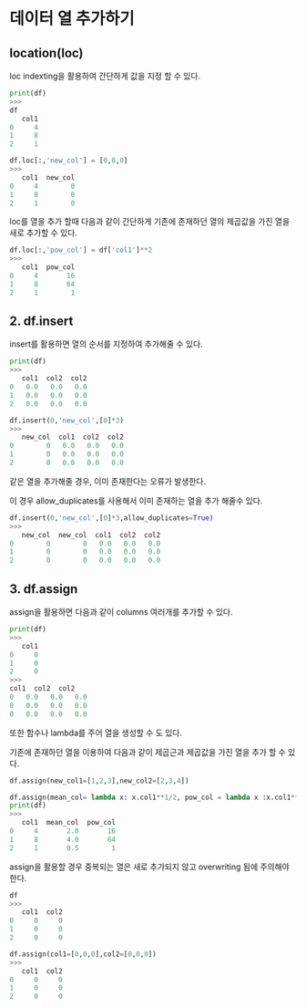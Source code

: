 # 데이터 열 추가하기

## location(loc)
loc indexting을 활용하여 간단하게 값을 지정 할 수 있다.
```python
print(df)
>>>
df
   col1
0     4
1     8
2     1

df.loc[:,'new_col'] = [0,0,0]
>>>
   col1  new_col
0     4        0
1     8        0
2     1        0
```
loc를 열을 추가 할때 다음과 같이 간단하게 기존에 존재하던 열의 제곱값을 가진 열을 새로 추가할 수 있다.
```python
df.loc[:,'pow_col'] = df['col1']**2
>>>
   col1  pow_col
0     4       16
1     8       64
2     1        1
```
## 2. df.insert 
insert를 활용하면 열의 순서를 지정하여 추가해줄 수 있다.
```python
print(df)
>>>
   col1  col2  col2
0   0.0   0.0   0.0
1   0.0   0.0   0.0
2   0.0   0.0   0.0
```

```python
df.insert(0,'new_col',[0]*3)
>>>
   new_col  col1  col2  col2
0        0   0.0   0.0   0.0
1        0   0.0   0.0   0.0
2        0   0.0   0.0   0.0
```
같은 열을 추가해줄 경우, 이미 존재한다는 오류가 발생한다.

이 경우 allow_duplicates를 사용해서 이미 존재하는 열을 추가 해줄수 있다.
```python
df.insert(0,'new_col',[0]*3,allow_duplicates=True)
>>>
   new_col  new_col  col1  col2  col2
0        0        0   0.0   0.0   0.0
1        0        0   0.0   0.0   0.0
2        0        0   0.0   0.0   0.0
```
## 3. df.assign
assign을 활용하면 다음과 같이 columns 여러개를 추가할 수 있다.
```python
print(df)
>>>
   col1
0     0
1     0
2     0
>>>
col1  col2  col2
0   0.0   0.0   0.0
0   0.0   0.0   0.0
0   0.0   0.0   0.0
```
또한 함수나 lambda를 주어 열을 생성할 수 도 있다.

기존에 존재하던 열을 이용하여 다음과 같이 제곱근과 제곱값을 가진 열을 추가 할 수 있다.
```python
df.assign(new_col1=[1,2,3],new_col2=[2,3,4])

df.assign(mean_col= lambda x: x.col1**1/2, pow_col = lambda x :x.col1**2 )
print(df)
>>>
   col1  mean_col  pow_col
0     4       2.0       16
1     8       4.0       64
2     1       0.5        1
```
assign을 활용할 경우 중복되는 열은 새로 추가되지 않고 overwriting 됨에 주의해야 한다.
```python
df
>>>
   col1  col2
0     0     0
1     0     0
2     0     0

df.assign(col1=[0,0,0],col2=[0,0,0])
>>>
   col1  col2
0     0     0
1     0     0
2     0     0
```




